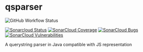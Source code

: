 # qsparser
![GitHub Workflow Status](https://img.shields.io/github/actions/workflow/status/llalexandru00/qsparser/maven-publish.yml?logo=github)

 [![Sonarcloud Status](https://sonarcloud.io/api/project_badges/measure?project=llalexandru00_qsparser&metric=alert_status)](https://sonarcloud.io/dashboard?id=llalexandru00_qsparser) 
 [![SonarCloud Coverage](https://sonarcloud.io/api/project_badges/measure?project=llalexandru00_qsparser&metric=coverage)](https://sonarcloud.io/component_measures/metric/coverage/list?id=llalexandru00_qsparser)
 [![SonarCloud Bugs](https://sonarcloud.io/api/project_badges/measure?project=llalexandru00_qsparser&metric=reliability_rating)](https://sonarcloud.io/component_measures/metric/reliability_rating/list?id=llalexandru00_qsparser)
 [![SonarCloud Vulnerabilities](https://sonarcloud.io/api/project_badges/measure?project=llalexandru00_qsparser&metric=security_rating)](https://sonarcloud.io/component_measures/metric/security_rating/list?id=llalexandru00_qsparser)
 
A querystring parser in Java compatible with JS representation
